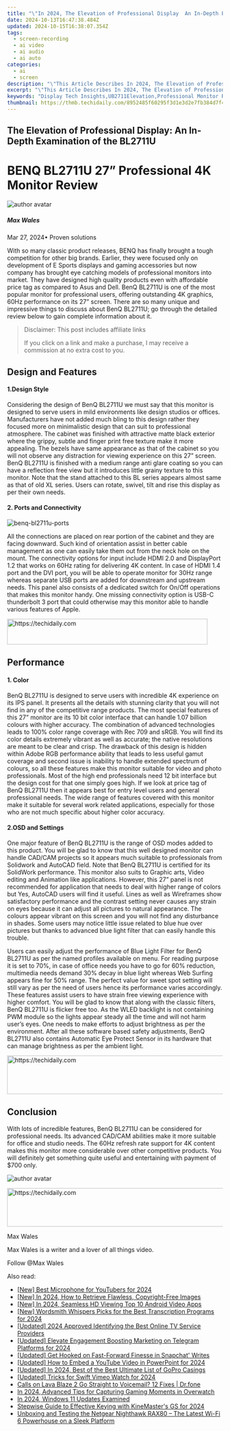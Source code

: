 ```yaml
---
title: "\"In 2024, The Elevation of Professional Display  An In-Depth Examination of the BL2711U\""
date: 2024-10-13T16:47:38.484Z
updated: 2024-10-15T16:38:07.354Z
tags: 
  - screen-recording
  - ai video
  - ai audio
  - ai auto
categories: 
  - ai
  - screen
description: "\"This Article Describes In 2024, The Elevation of Professional Display: An In-Depth Examination of the BL2711U\""
excerpt: "\"This Article Describes In 2024, The Elevation of Professional Display: An In-Depth Examination of the BL2711U\""
keywords: "Display Tech Insights,UB2711Elevation,Professional Monitor Review,BL2711U Analysis,UltraBook Pro Examination,Elevated Display Tech,BL2711U Study Deep Dive"
thumbnail: https://thmb.techidaily.com/8952485f60295f3d1e3d2e7fb384d7f4849fc0ba1ac13c5b58f754ed696cbd0a.jpg
---
```


## The Elevation of Professional Display: An In-Depth Examination of the BL2711U

# BENQ BL2711U 27” Professional 4K Monitor Review

![author avatar](https://images.wondershare.com/filmora/article-images/max-wales-author.jpg)

##### Max Wales

 Mar 27, 2024• Proven solutions

 With so many classic product releases, BENQ has finally brought a tough competition for other big brands. Earlier, they were focused only on development of E Sports displays and gaming accessories but now company has brought eye catching models of professional monitors into market. They have designed high quality products even with affordable price tag as compared to Asus and Dell. BenQ BL2711U is one of the most popular monitor for professional users, offering outstanding 4K graphics, 60Hz performance on its 27” screen. There are so many unique and impressive things to discuss about BenQ BL2711U; go through the detailed review below to gain complete information about it.

>  Disclaimer: This post includes affiliate links
>
>  If you click on a link and make a purchase, I may receive a commission at no extra cost to you.
>

## Design and Features

#### 1.Design Style

 Considering the design of BenQ BL2711U we must say that this monitor is designed to serve users in mild environments like design studios or offices. Manufacturers have not added much bling to this design rather they focused more on minimalistic design that can suit to professional atmosphere. The cabinet was finished with attractive matte black exterior where the grippy, subtle and finger print free texture make it more appealing. The bezels have same appearance as that of the cabinet so you will not observe any distraction for viewing experience on this 27” screen. BenQ BL2711U is finished with a medium range anti glare coating so you can have a reflection free view but it introduces little grainy texture to this monitor. Note that the stand attached to this BL series appears almost same as that of old XL series. Users can rotate, swivel, tilt and rise this display as per their own needs.

#### 2. Ports and Connectivity

![benq-bl2711u-ports](https://images.wondershare.com/filmora/article-images/benq-bl2711u-ports.jpg)

 All the connections are placed on rear portion of the cabinet and they are facing downward. Such kind of orientation assist in better cable management as one can easily take them out from the neck hole on the mount. The connectivity options for input include HDMI 2.0 and DisplayPort 1.2 that works on 60Hz rating for delivering 4K content. In case of HDMI 1.4 port and the DVI port, you will be able to operate monitor for 30Hz range whereas separate USB ports are added for downstream and upstream needs. This panel also consists of a dedicated switch for On/Off operations that makes this monitor handy. One missing connectivity option is USB-C thunderbolt 3 port that could otherwise may this monitor able to handle various features of Apple.

<!-- affiliate ads begin -->
<a href="https://bluettius.sjv.io/c/5597632/2139118/17108" target="_top" id="2139118">
  <img src="//a.impactradius-go.com/display-ad/17108-2139118" border="0" alt="https://techidaily.com" width="468" height="60"/>
</a>
<img height="0" width="0" src="https://bluettius.sjv.io/i/5597632/2139118/17108" style="position:absolute;visibility:hidden;" border="0" />
<!-- affiliate ads end -->

## Performance

#### 1. Color

 BenQ BL2711U is designed to serve users with incredible 4K experience on its IPS panel. It presents all the details with stunning clarity that you will not find in any of the competitive range products. The most special features of this 27” monitor are its 10 bit color interface that can handle 1.07 billion colours with higher accuracy. The combination of advanced technologies leads to 100% color range coverage with Rec 709 and sRGB. You will find its color details extremely vibrant as well as accurate; the native resolutions are meant to be clear and crisp. The drawback of this design is hidden within Adobe RGB performance ability that leads to less useful gamut coverage and second issue is inability to handle extended spectrum of colours, so all these features make this monitor suitable for video and photo professionals. Most of the high end professionals need 12 bit interface but the design cost for that one simply goes high. If we look at price tag of BenQ BL2711U then it appears best for entry level users and general professional needs. The wide range of features covered with this monitor make it suitable for several work related applications, especially for those who are not much specific about higher color accuracy.

#### 2.OSD and Settings

 One major feature of BenQ BL2711U is the range of OSD modes added to this product. You will be glad to know that this well designed monitor can handle CAD/CAM projects so it appears much suitable to professionals from Solidwork and AutoCAD field. Note that BenQ BL2711U is certified for its SolidWork performance. This monitor also suits to Graphic arts, Video editing and Animation like applications. However, this 27” panel is not recommended for application that needs to deal with higher range of colors but Yes, AutoCAD users will find it useful. Lines as well as Wireframes show satisfactory performance and the contrast setting never causes any strain on eyes because it can adjust all pictures to natural appearance. The colours appear vibrant on this screen and you will not find any disturbance in shades. Some users may notice little issue related to blue hue over pictures but thanks to advanced blue light filter that can easily handle this trouble.

 Users can easily adjust the performance of Blue Light Filter for BenQ BL2711U as per the named profiles available on menu. For reading purpose it is set to 70%, in case of office needs you have to go for 60% reduction, multimedia needs demand 30% decay in blue light whereas Web Surfing appears fine for 50% range. The perfect value for sweet spot setting will still vary as per the need of users hence its performance varies accordingly. These features assist users to have strain free viewing experience with higher comfort. You will be glad to know that along with the classic filters, BenQ BL2711U is flicker free too. As the WLED backlight is not containing PWM module so the lights appear steady all the time and will not harm user’s eyes. One needs to make efforts to adjust brightness as per the environment. After all these software based safety adjustments, BenQ BL2711U also contains Automatic Eye Protect Sensor in its hardware that can manage brightness as per the ambient light.

<!-- affiliate ads begin -->
<a href="https://appsumo.8odi.net/c/5597632/2052060/7443" target="_top" id="2052060">
  <img src="//a.impactradius-go.com/display-ad/7443-2052060" border="0" alt="https://techidaily.com" width="728" height="90"/>
</a>
<img height="0" width="0" src="https://appsumo.8odi.net/i/5597632/2052060/7443" style="position:absolute;visibility:hidden;" border="0" />
<!-- affiliate ads end -->

## Conclusion

 With lots of incredible features, BenQ BL2711U can be considered for professional needs. Its advanced CAD/CAM abilities make it more suitable for office and studio needs. The 60Hz refresh rate support for 4K content makes this monitor more considerable over other competitive products. You will definitely get something quite useful and entertaining with payment of $700 only.

![author avatar](https://images.wondershare.com/filmora/article-images/max-wales-author.jpg)

<!-- affiliate ads begin -->
<a href="https://appsumo.8odi.net/c/5597632/2037355/7443" target="_top" id="2037355">
  <img src="//a.impactradius-go.com/display-ad/7443-2037355" border="0" alt="https://techidaily.com" width="728" height="90"/>
</a>
<img height="0" width="0" src="https://appsumo.8odi.net/i/5597632/2037355/7443" style="position:absolute;visibility:hidden;" border="0" />
<!-- affiliate ads end -->

Max Wales

Max Wales is a writer and a lover of all things video.

Follow @Max Wales


<ins class="adsbygoogle"
     style="display:block"
     data-ad-format="autorelaxed"
     data-ad-client="ca-pub-7571918770474297"
     data-ad-slot="1223367746"></ins>



<ins class="adsbygoogle"
     style="display:block"
     data-ad-client="ca-pub-7571918770474297"
     data-ad-slot="8358498916"
     data-ad-format="auto"
     data-full-width-responsive="true"></ins>


<span class="atpl-alsoreadstyle">Also read:</span>
<div><ul>
<li><a href="https://facebook-record-videos.techidaily.com/new-best-microphone-for-youtubers-for-2024/"><u>[New] Best Microphone for YouTubers for 2024</u></a></li>
<li><a href="https://fox-boxes.techidaily.com/new-in-2024-how-to-retrieve-flawless-copyright-free-images/"><u>[New] In 2024, How to Retrieve Flawless, Copyright-Free Images</u></a></li>
<li><a href="https://fox-links.techidaily.com/new-in-2024-seamless-hd-viewing-top-10-android-video-apps/"><u>[New] In 2024, Seamless HD Viewing Top 10 Android Video Apps</u></a></li>
<li><a href="https://fox-boxes.techidaily.com/new-wordsmith-whispers-picks-for-the-best-transcription-programs-for-2024/"><u>[New] Wordsmith Whispers Picks for the Best Transcription Programs for 2024</u></a></li>
<li><a href="https://fox-boxes.techidaily.com/updated-2024-approved-identifying-the-best-online-tv-service-providers/"><u>[Updated] 2024 Approved Identifying the Best Online TV Service Providers</u></a></li>
<li><a href="https://fox-boxes.techidaily.com/updated-elevate-engagement-boosting-marketing-on-telegram-platforms-for-2024/"><u>[Updated] Elevate Engagement Boosting Marketing on Telegram Platforms for 2024</u></a></li>
<li><a href="https://fox-boxes.techidaily.com/updated-get-hooked-on-fast-forward-finesse-in-snapchat-writes/"><u>[Updated] Get Hooked on Fast-Forward Finesse in Snapchat' Writes</u></a></li>
<li><a href="https://eaxpv-info.techidaily.com/updated-how-to-embed-a-youtube-video-in-powerpoint-for-2024/"><u>[Updated] How to Embed a YouTube Video in PowerPoint for 2024</u></a></li>
<li><a href="https://fox-boxes.techidaily.com/updated-in-2024-best-of-the-best-ultimate-list-of-gopro-casings/"><u>[Updated] In 2024, Best of the Best Ultimate List of GoPro Casings</u></a></li>
<li><a href="https://vimeo-videos.techidaily.com/updated-tricks-for-swift-vimeo-watch-for-2024/"><u>[Updated] Tricks for Swift Vimeo Watch for 2024</u></a></li>
<li><a href="https://howto.techidaily.com/calls-on-lava-blaze-2-go-straight-to-voicemail-12-fixes-drfone-by-drfone-fix-android-problems-fix-android-problems/"><u>Calls on Lava Blaze 2 Go Straight to Voicemail? 12 Fixes | Dr.fone</u></a></li>
<li><a href="https://digital-screen-recording.techidaily.com/in-2024-advanced-tips-for-capturing-gaming-moments-in-overwatch/"><u>In 2024, Advanced Tips for Capturing Gaming Moments in Overwatch</u></a></li>
<li><a href="https://fox-boxes.techidaily.com/in-2024-windows-11-updates-examined/"><u>In 2024, Windows 11 Updates Examined</u></a></li>
<li><a href="https://extra-skills.techidaily.com/stepwise-guide-to-effective-keying-with-kinemasters-gs-for-2024/"><u>Stepwise Guide to Effective Keying with KineMaster's GS for 2024</u></a></li>
<li><a href="https://buynow-tips.techidaily.com/unboxing-and-testing-the-netgear-nighthawk-rax80-the-latest-wi-fi-6-powerhouse-on-a-sleek-platform/"><u>Unboxing and Testing the Netgear Nighthawk RAX80 – The Latest Wi-Fi 6 Powerhouse on a Sleek Platform</u></a></li>
</ul></div>

